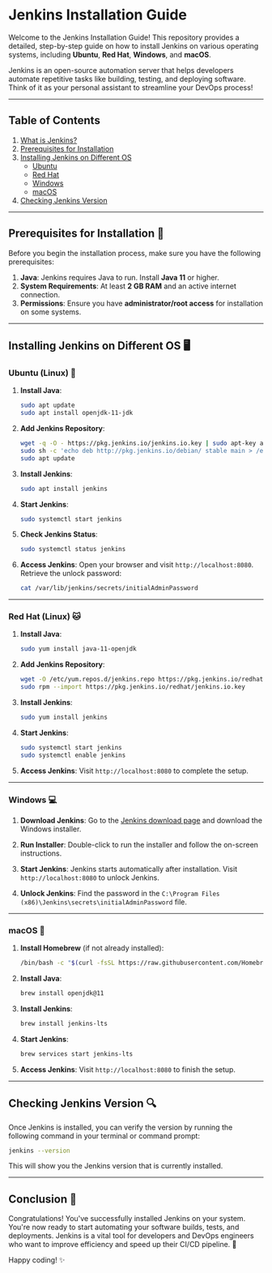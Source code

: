 # Jenkins Installation Guide

Welcome to the Jenkins Installation Guide! This repository provides a detailed, step-by-step guide on how to install Jenkins on various operating systems, including **Ubuntu**, **Red Hat**, **Windows**, and **macOS**.

Jenkins is an open-source automation server that helps developers automate repetitive tasks like building, testing, and deploying software. Think of it as your personal assistant to streamline your DevOps process!

---

## Table of Contents
1. [What is Jenkins?](#what-is-jenkins)
2. [Prerequisites for Installation](#prerequisites-for-installation)
3. [Installing Jenkins on Different OS](#installing-jenkins-on-different-os)
   - [Ubuntu](#ubuntu)
   - [Red Hat](#red-hat)
   - [Windows](#windows)
   - [macOS](#macos)
4. [Checking Jenkins Version](#checking-jenkins-version)

---

## Prerequisites for Installation 🔧

Before you begin the installation process, make sure you have the following prerequisites:

1. **Java**: Jenkins requires Java to run. Install **Java 11** or higher.
2. **System Requirements**: At least **2 GB RAM** and an active internet connection.
3. **Permissions**: Ensure you have **administrator/root access** for installation on some systems.

---

## Installing Jenkins on Different OS 🖥️

### Ubuntu (Linux) 🍃

1. **Install Java**:
   ```bash
   sudo apt update
   sudo apt install openjdk-11-jdk
   ```

2. **Add Jenkins Repository**:
   ```bash
   wget -q -O - https://pkg.jenkins.io/jenkins.io.key | sudo apt-key add -
   sudo sh -c 'echo deb http://pkg.jenkins.io/debian/ stable main > /etc/apt/sources.list.d/jenkins.list'
   sudo apt update
   ```

3. **Install Jenkins**:
   ```bash
   sudo apt install jenkins
   ```

4. **Start Jenkins**:
   ```bash
   sudo systemctl start jenkins
   ```

5. **Check Jenkins Status**:
   ```bash
   sudo systemctl status jenkins
   ```

6. **Access Jenkins**: Open your browser and visit `http://localhost:8080`. Retrieve the unlock password:
   ```bash
   cat /var/lib/jenkins/secrets/initialAdminPassword
   ```

---

### Red Hat (Linux) 🐱

1. **Install Java**:
   ```bash
   sudo yum install java-11-openjdk
   ```

2. **Add Jenkins Repository**:
   ```bash
   wget -O /etc/yum.repos.d/jenkins.repo https://pkg.jenkins.io/redhat/jenkins.repo
   sudo rpm --import https://pkg.jenkins.io/redhat/jenkins.io.key
   ```

3. **Install Jenkins**:
   ```bash
   sudo yum install jenkins
   ```

4. **Start Jenkins**:
   ```bash
   sudo systemctl start jenkins
   sudo systemctl enable jenkins
   ```

5. **Access Jenkins**: Visit `http://localhost:8080` to complete the setup.

---

### Windows 💻

1. **Download Jenkins**: Go to the [Jenkins download page](https://www.jenkins.io/download/) and download the Windows installer.

2. **Run Installer**: Double-click to run the installer and follow the on-screen instructions.

3. **Start Jenkins**: Jenkins starts automatically after installation. Visit `http://localhost:8080` to unlock Jenkins.

4. **Unlock Jenkins**: Find the password in the `C:\Program Files (x86)\Jenkins\secrets\initialAdminPassword` file.

---

### macOS 🍏

1. **Install Homebrew** (if not already installed):
   ```bash
   /bin/bash -c "$(curl -fsSL https://raw.githubusercontent.com/Homebrew/install/HEAD/install.sh)"
   ```

2. **Install Java**:
   ```bash
   brew install openjdk@11
   ```

3. **Install Jenkins**:
   ```bash
   brew install jenkins-lts
   ```

4. **Start Jenkins**:
   ```bash
   brew services start jenkins-lts
   ```

5. **Access Jenkins**: Visit `http://localhost:8080` to finish the setup.

---

## Checking Jenkins Version 🔍

Once Jenkins is installed, you can verify the version by running the following command in your terminal or command prompt:

```bash
jenkins --version
```

This will show you the Jenkins version that is currently installed.

---

## Conclusion 🎉

Congratulations! You've successfully installed Jenkins on your system. You're now ready to start automating your software builds, tests, and deployments. Jenkins is a vital tool for developers and DevOps engineers who want to improve efficiency and speed up their CI/CD pipeline. 🚀

Happy coding! ✨
